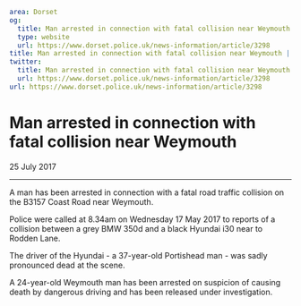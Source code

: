 ```yaml
area: Dorset
og:
  title: Man arrested in connection with fatal collision near Weymouth
  type: website
  url: https://www.dorset.police.uk/news-information/article/3298
title: Man arrested in connection with fatal collision near Weymouth |
twitter:
  title: Man arrested in connection with fatal collision near Weymouth
  url: https://www.dorset.police.uk/news-information/article/3298
url: https://www.dorset.police.uk/news-information/article/3298
```

# Man arrested in connection with fatal collision near Weymouth

25 July 2017

* * *

A man has been arrested in connection with a fatal road traffic collision on the B3157 Coast Road near Weymouth.

Police were called at 8.34am on Wednesday 17 May 2017 to reports of a collision between a grey BMW 350d and a black Hyundai i30 near to Rodden Lane.

The driver of the Hyundai - a 37-year-old Portishead man - was sadly pronounced dead at the scene.

A 24-year-old Weymouth man has been arrested on suspicion of causing death by dangerous driving and has been released under investigation.
